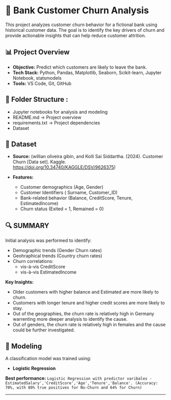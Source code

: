 # 🏦 Bank Customer Churn Analysis

This project analyzes customer churn behavior for a fictional bank using historical customer data. The goal is to identify the key drivers of churn and provide actionable insights that can help reduce customer attrition.

## 📊 Project Overview

- **Objective:** Predict which customers are likely to leave the bank.
- **Tech Stack:** Python, Pandas, Matplotlib, Seaborn, Scikit-learn, Jupyter Notebook, statsmodels
- **Tools:** VS Code, Git, GitHub

## 📁 Folder Structure :

- Jupyter notebooks for analysis and modeling
- README.md -> Project overview
- requirements.txt -> Project dependencies
- Dataset


## 📌 Dataset

- **Source:** (willian oliveira gibin, and Kolli Sai Siddartha. (2024). Customer Churn [Data set]. Kaggle. https://doi.org/10.34740/KAGGLE/DSV/9626375)

- **Features:**
  - Customer demographics (Age, Gender)
  - Customer Identifiers ( Surname, Customer_ID)
  - Bank-related behavior (Balance, CreditScore, Tenure, EstimatedIncome)
  - Churn status (Exited = 1, Remained = 0)

## 🔍 SUMMARY

Initial analysis was  performed to identify:
- Demographic trends (Gender Churn rates)
- Geohraphical trends (Country churn rates)
- Churn correlations:
    - vis-à-vis CreditScore 
    - vis-à-vis EstimatedIncome

**Key Insights:**
- Older customers with higher balance and Estimated are more likely to churn. 
- Customers with longer tenure and higher credit scores are more likely to stay.
- Out of the geographies, the churn rate is relatively high in Germany warrenting more deeper analysis to identify the cause.
- Out of genders, the churn rate is relatively high in females and the cause could be further investigated. 

## 🧠 Modeling

A classification model was trained using:
- **Logistic Regression**

**Best performance:** `Logistic Regression with predictor varibales - EstimatedSalary','CreditScore','Age','Tenure','Balance'.
(Accuracy: 70%, with 80% true positives for No-Churn and 64% for Churn)`

 


---

